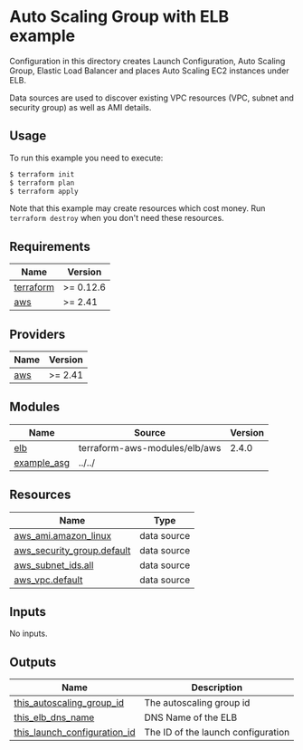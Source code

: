 # Auto Scaling Group with ELB example

Configuration in this directory creates Launch Configuration, Auto Scaling Group, Elastic Load Balancer and places Auto Scaling EC2 instances under ELB.

Data sources are used to discover existing VPC resources (VPC, subnet and security group) as well as AMI details.

## Usage

To run this example you need to execute:

```bash
$ terraform init
$ terraform plan
$ terraform apply
```

Note that this example may create resources which cost money. Run `terraform destroy` when you don't need these resources.

<!-- BEGINNING OF PRE-COMMIT-TERRAFORM DOCS HOOK -->
## Requirements

| Name | Version |
|------|---------|
| <a name="requirement_terraform"></a> [terraform](#requirement\_terraform) | >= 0.12.6 |
| <a name="requirement_aws"></a> [aws](#requirement\_aws) | >= 2.41 |

## Providers

| Name | Version |
|------|---------|
| <a name="provider_aws"></a> [aws](#provider\_aws) | >= 2.41 |

## Modules

| Name | Source | Version |
|------|--------|---------|
| <a name="module_elb"></a> [elb](#module\_elb) | terraform-aws-modules/elb/aws | 2.4.0 |
| <a name="module_example_asg"></a> [example\_asg](#module\_example\_asg) | ../../ |  |

## Resources

| Name | Type |
|------|------|
| [aws_ami.amazon_linux](https://registry.terraform.io/providers/hashicorp/aws/latest/docs/data-sources/ami) | data source |
| [aws_security_group.default](https://registry.terraform.io/providers/hashicorp/aws/latest/docs/data-sources/security_group) | data source |
| [aws_subnet_ids.all](https://registry.terraform.io/providers/hashicorp/aws/latest/docs/data-sources/subnet_ids) | data source |
| [aws_vpc.default](https://registry.terraform.io/providers/hashicorp/aws/latest/docs/data-sources/vpc) | data source |

## Inputs

No inputs.

## Outputs

| Name | Description |
|------|-------------|
| <a name="output_this_autoscaling_group_id"></a> [this\_autoscaling\_group\_id](#output\_this\_autoscaling\_group\_id) | The autoscaling group id |
| <a name="output_this_elb_dns_name"></a> [this\_elb\_dns\_name](#output\_this\_elb\_dns\_name) | DNS Name of the ELB |
| <a name="output_this_launch_configuration_id"></a> [this\_launch\_configuration\_id](#output\_this\_launch\_configuration\_id) | The ID of the launch configuration |
<!-- END OF PRE-COMMIT-TERRAFORM DOCS HOOK -->

